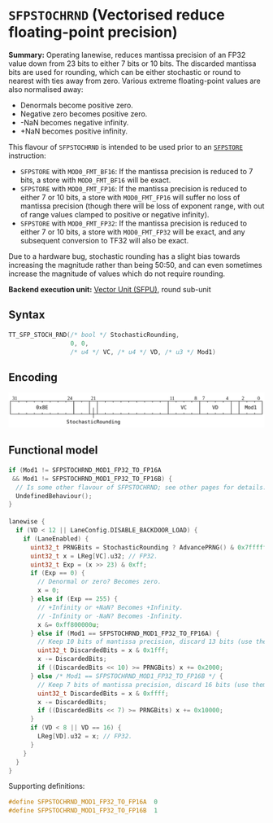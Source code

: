 # `SFPSTOCHRND` (Vectorised reduce floating-point precision)

**Summary:** Operating lanewise, reduces mantissa precision of an FP32 value down from 23 bits to either 7 bits or 10 bits. The discarded mantissa bits are used for rounding, which can be either stochastic or round to nearest with ties away from zero. Various extreme floating-point values are also normalised away:
* Denormals become positive zero.
* Negative zero becomes positive zero.
* -NaN becomes negative infinity.
* +NaN becomes positive infinity.

This flavour of `SFPSTOCHRND` is intended to be used prior to an [`SFPSTORE`](SFPSTORE.md) instruction:
* `SFPSTORE` with `MOD0_FMT_BF16`: If the mantissa precision is reduced to 7 bits, a store with `MOD0_FMT_BF16` will be exact.
* `SFPSTORE` with `MOD0_FMT_FP16`: If the mantissa precision is reduced to either 7 or 10 bits, a store with `MOD0_FMT_FP16` will suffer no loss of mantissa precision (though there will be loss of exponent range, with out of range values clamped to positive or negative infinity).
* `SFPSTORE` with `MOD0_FMT_FP32`: If the mantissa precision is reduced to either 7 or 10 bits, a store with `MOD0_FMT_FP32` will be exact, and any subsequent conversion to TF32 will also be exact.

Due to a hardware bug, stochastic rounding has a slight bias towards increasing the magnitude rather than being 50:50, and can even sometimes increase the magnitude of values which do not require rounding.

**Backend execution unit:** [Vector Unit (SFPU)](VectorUnit.md), round sub-unit

## Syntax

```c
TT_SFP_STOCH_RND(/* bool */ StochasticRounding,
                 0, 0,
                 /* u4 */ VC, /* u4 */ VD, /* u3 */ Mod1)
```

## Encoding

![](../../../Diagrams/Out/Bits32_SFPSTOCHRND.svg)

## Functional model

```c
if (Mod1 != SFPSTOCHRND_MOD1_FP32_TO_FP16A
 && Mod1 != SFPSTOCHRND_MOD1_FP32_TO_FP16B) {
  // Is some other flavour of SFPSTOCHRND; see other pages for details.
  UndefinedBehaviour();
}

lanewise {
  if (VD < 12 || LaneConfig.DISABLE_BACKDOOR_LOAD) {
    if (LaneEnabled) {
      uint32_t PRNGBits = StochasticRounding ? AdvancePRNG() & 0x7fffff : 0x400000;
      uint32_t x = LReg[VC].u32; // FP32.
      uint32_t Exp = (x >> 23) & 0xff;
      if (Exp == 0) {
        // Denormal or zero? Becomes zero.
        x = 0;
      } else if (Exp == 255) {
        // +Infinity or +NaN? Becomes +Infinity.
        // -Infinity or -NaN? Becomes -Infinity.
        x &= 0xff800000u;
      } else if (Mod1 == SFPSTOCHRND_MOD1_FP32_TO_FP16A) {
        // Keep 10 bits of mantissa precision, discard 13 bits (use them for rounding).
        uint32_t DiscardedBits = x & 0x1fff;
        x -= DiscardedBits;
        if ((DiscardedBits << 10) >= PRNGBits) x += 0x2000;
      } else /* Mod1 == SFPSTOCHRND_MOD1_FP32_TO_FP16B */ {
        // Keep 7 bits of mantissa precision, discard 16 bits (use them for rounding).
        uint32_t DiscardedBits = x & 0xffff;
        x -= DiscardedBits;
        if ((DiscardedBits << 7) >= PRNGBits) x += 0x10000;
      }
      if (VD < 8 || VD == 16) {
        LReg[VD].u32 = x; // FP32.
      }
    }
  }
}
```

Supporting definitions:
```c
#define SFPSTOCHRND_MOD1_FP32_TO_FP16A  0
#define SFPSTOCHRND_MOD1_FP32_TO_FP16B  1
```
